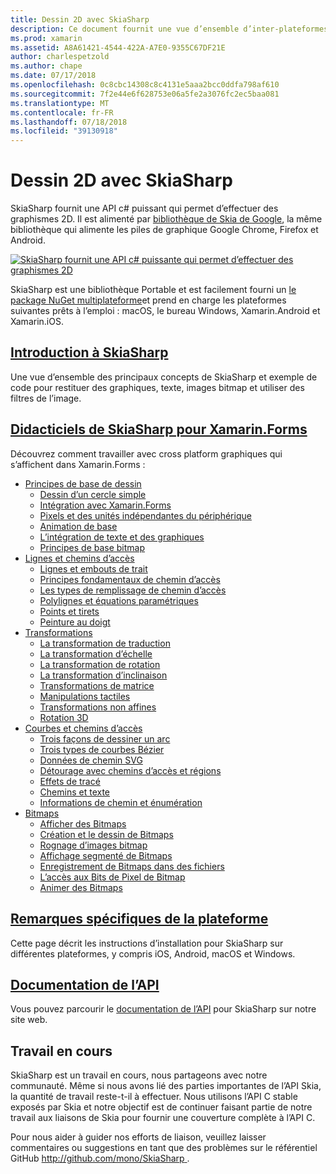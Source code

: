 ```yaml
---
title: Dessin 2D avec SkiaSharp
description: Ce document fournit une vue d’ensemble d’inter-plateformes 2D dessiner avec SkiaSharp. Il est lié à des guides pas à pas qui décrivent SkiaSharp et ses diverses API.
ms.prod: xamarin
ms.assetid: A8A61421-4544-422A-A7E0-9355C67DF21E
author: charlespetzold
ms.author: chape
ms.date: 07/17/2018
ms.openlocfilehash: 0c8cbc14308c8c4131e5aaa2bcc0ddfa798af610
ms.sourcegitcommit: 7f2e44e6f628753e06a5fe2a3076fc2ec5baa081
ms.translationtype: MT
ms.contentlocale: fr-FR
ms.lasthandoff: 07/18/2018
ms.locfileid: "39130918"
---
```

# <a name="2d-drawing-with-skiasharp"></a>Dessin 2D avec SkiaSharp

SkiaSharp fournit une API c# puissant qui permet d’effectuer des graphismes 2D. Il est alimenté par [bibliothèque de Skia de Google](http://skia.org), la même bibliothèque qui alimente les piles de graphique Google Chrome, Firefox et Android.

[![](images/ide-sml.png "SkiaSharp fournit une API c# puissante qui permet d’effectuer des graphismes 2D")](images/ide.png#lightbox)

SkiaSharp est une bibliothèque Portable et est facilement fourni un [le package NuGet multiplateforme](https://www.nuget.org/packages/SkiaSharp)et prend en charge les plateformes suivantes prêts à l’emploi : macOS, le bureau Windows, Xamarin.Android et Xamarin.iOS.

## <a name="introduction-to-skiasharpgraphics-gamesskiasharpintroductionmd"></a>[Introduction à SkiaSharp](~/graphics-games/skiasharp/introduction.md)

Une vue d’ensemble des principaux concepts de SkiaSharp et exemple de code pour restituer des graphiques, texte, images bitmap et utiliser des filtres de l’image.

## <a name="skiasharp-tutorials-for-xamarinformsxamarin-formsuser-interfacegraphicsskiasharpindexmd"></a>[Didacticiels de SkiaSharp pour Xamarin.Forms](~/xamarin-forms/user-interface/graphics/skiasharp/index.md)

Découvrez comment travailler avec cross platform graphiques qui s’affichent dans Xamarin.Forms :

- [Principes de base de dessin](~/xamarin-forms/user-interface/graphics/skiasharp/basics/index.md)
  * [Dessin d’un cercle simple](~/xamarin-forms/user-interface/graphics/skiasharp/basics/circle.md)
  * [Intégration avec Xamarin.Forms](~/xamarin-forms/user-interface/graphics/skiasharp/basics/integration.md)
  * [Pixels et des unités indépendantes du périphérique](~/xamarin-forms/user-interface/graphics/skiasharp/basics/pixels.md)
  * [Animation de base](~/xamarin-forms/user-interface/graphics/skiasharp/basics/animation.md)
  * [L’intégration de texte et des graphiques](~/xamarin-forms/user-interface/graphics/skiasharp/basics/text.md)
  * [Principes de base bitmap](~/xamarin-forms/user-interface/graphics/skiasharp/basics/bitmaps.md)
- [Lignes et chemins d’accès](~/xamarin-forms/user-interface/graphics/skiasharp/paths/index.md)
  * [Lignes et embouts de trait](~/xamarin-forms/user-interface/graphics/skiasharp/paths/lines.md)
  * [Principes fondamentaux de chemin d’accès](~/xamarin-forms/user-interface/graphics/skiasharp/paths/paths.md)
  * [Les types de remplissage de chemin d’accès](~/xamarin-forms/user-interface/graphics/skiasharp/paths/fill-types.md)
  * [Polylignes et équations paramétriques](~/xamarin-forms/user-interface/graphics/skiasharp/paths/polylines.md)
  * [Points et tirets](~/xamarin-forms/user-interface/graphics/skiasharp/paths/dots.md)
  * [Peinture au doigt](~/xamarin-forms/user-interface/graphics/skiasharp/paths/finger-paint.md)
- [Transformations](~/xamarin-forms/user-interface/graphics/skiasharp/transforms/index.md)
  * [La transformation de traduction](~/xamarin-forms/user-interface/graphics/skiasharp/transforms/translate.md)
  * [La transformation d’échelle](~/xamarin-forms/user-interface/graphics/skiasharp/transforms/scale.md)
  * [La transformation de rotation](~/xamarin-forms/user-interface/graphics/skiasharp/transforms/rotate.md)
  * [La transformation d’inclinaison](~/xamarin-forms/user-interface/graphics/skiasharp/transforms/skew.md)
  * [Transformations de matrice](~/xamarin-forms/user-interface/graphics/skiasharp/transforms/matrix.md)
  * [Manipulations tactiles](~/xamarin-forms/user-interface/graphics/skiasharp/transforms/touch.md)
  * [Transformations non affines](~/xamarin-forms/user-interface/graphics/skiasharp/transforms/non-affine.md)
  * [Rotation 3D](~/xamarin-forms/user-interface/graphics/skiasharp/transforms/3d-rotation.md)
- [Courbes et chemins d’accès](~/xamarin-forms/user-interface/graphics/skiasharp/curves/index.md)
  * [Trois façons de dessiner un arc](~/xamarin-forms/user-interface/graphics/skiasharp/curves/arcs.md)
  * [Trois types de courbes Bézier](~/xamarin-forms/user-interface/graphics/skiasharp/curves/beziers.md)
  * [Données de chemin SVG](~/xamarin-forms/user-interface/graphics/skiasharp/curves/path-data.md)
  * [Détourage avec chemins d’accès et régions](~/xamarin-forms/user-interface/graphics/skiasharp/curves/clipping.md)
  * [Effets de tracé](~/xamarin-forms/user-interface/graphics/skiasharp/curves/effects.md)
  * [Chemins et texte](~/xamarin-forms/user-interface/graphics/skiasharp/curves/text-paths.md)
  * [Informations de chemin et énumération](~/xamarin-forms/user-interface/graphics/skiasharp/curves/information.md)
- [Bitmaps](~/xamarin-forms/user-interface/graphics/skiasharp/bitmaps/index.md)
  * [Afficher des Bitmaps](~/xamarin-forms/user-interface/graphics/skiasharp/bitmaps/displaying.md)
  * [Création et le dessin de Bitmaps](~/xamarin-forms/user-interface/graphics/skiasharp/bitmaps/drawing.md)
  * [Rognage d’images bitmap](~/xamarin-forms/user-interface/graphics/skiasharp/bitmaps/cropping.md)
  * [Affichage segmenté de Bitmaps](~/xamarin-forms/user-interface/graphics/skiasharp/bitmaps/segmented.md)
  * [Enregistrement de Bitmaps dans des fichiers](~/xamarin-forms/user-interface/graphics/skiasharp/bitmaps/saving.md)
  * [L’accès aux Bits de Pixel de Bitmap](~/xamarin-forms/user-interface/graphics/skiasharp/bitmaps/pixel-bits.md)
  * [Animer des Bitmaps](~/xamarin-forms/user-interface/graphics/skiasharp/bitmaps/animating.md)

## <a name="platform-specific-notesgraphics-gamesskiasharpplatformmd"></a>[Remarques spécifiques de la plateforme](~/graphics-games/skiasharp/platform.md)

Cette page décrit les instructions d’installation pour SkiaSharp sur différentes plateformes, y compris iOS, Android, macOS et Windows.

## <a name="api-documentationhttpsdeveloperxamarincomapinamespaceskiasharp"></a>[Documentation de l’API](https://developer.xamarin.com/api/namespace/SkiaSharp/)

Vous pouvez parcourir le [documentation de l’API](https://developer.xamarin.com/api/namespace/SkiaSharp/) pour SkiaSharp sur notre site web.

## <a name="work-in-progress"></a>Travail en cours

SkiaSharp est un travail en cours, nous partageons avec notre communauté. Même si nous avons lié des parties importantes de l’API Skia, la quantité de travail reste-t-il à effectuer. Nous utilisons l’API C stable exposés par Skia et notre objectif est de continuer faisant partie de notre travail aux liaisons de Skia pour fournir une couverture complète à l’API C.

Pour nous aider à guider nos efforts de liaison, veuillez laisser commentaires ou suggestions en tant que des problèmes sur le référentiel GitHub [ http://github.com/mono/SkiaSharp ](http://github.com/mono/SkiaSharp).
